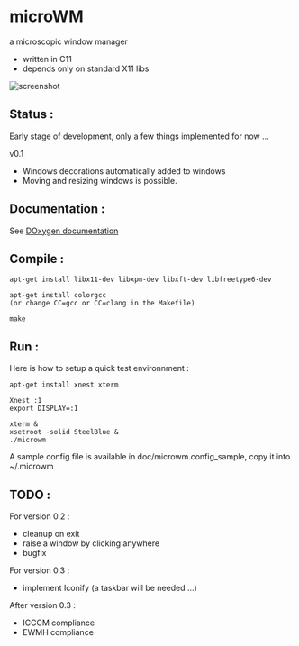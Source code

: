 # microWM
a microscopic window manager

* written in C11
* depends only on standard X11 libs

![screenshot](https://raw.github.com/laurent-fr/microwm/master/doc/screenshot.png)

Status :
--------

Early stage of development, only a few things implemented for now ...

v0.1
* Windows decorations automatically added to windows
* Moving and resizing windows is possible.

Documentation :
---------------

See [DOxygen documentation](http://laurent-fr.github.io/microwm/)

Compile :
---------

	apt-get install libx11-dev libxpm-dev libxft-dev libfreetype6-dev

	apt-get install colorgcc
	(or change CC=gcc or CC=clang in the Makefile)

    make

Run :
-----

Here is how to setup a quick test environnment :

	apt-get install xnest xterm

	Xnest :1
	export DISPLAY=:1

	xterm &
	xsetroot -solid SteelBlue &
	./microwm


A sample config file is available in doc/microwm.config_sample, copy it into ~/.microwm

TODO :
------

For version 0.2 :

* cleanup on exit
* raise a window by clicking anywhere
* bugfix

For version 0.3 :

* implement Iconify (a taskbar will be needed ...)

After version 0.3 :

* ICCCM compliance
* EWMH compliance

